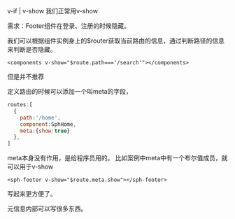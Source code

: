 v-if | v-show
我们正常用v-show

需求：Footer组件在登录、注册的时候隐藏。

我们可以根据组件实例身上的$router获取当前路由的信息，通过判断路径的信息来判断是否隐藏。
```vue
<components v-show="$route.path==='/search'"></components>
```
但是并不推荐

定义路由的时候可以添加一个叫meta的字段，
```js
routes:[
  {
    path:'/home',
    component:SphHome,
    meta:{show:true}
  },
]
```
meta本身没有作用，是给程序员用的。
比如案例中meta中有一个布尔值成员，就可以用于v-show
```vue
<sph-footer v-show="$route.meta.show"></sph-footer>
```
写起来更方便了。

元信息内部可以写很多东西。
